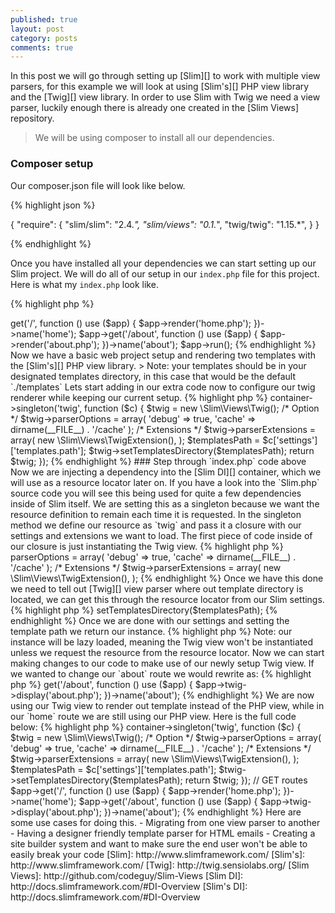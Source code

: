 ```yaml
---
published: true
layout: post
category: posts
comments: true
---
```


In this post we will go through setting up [Slim][] to work with multiple view parsers, for this example we will look at using [Slim's][] PHP view library and the [Twig][] view library. In order to use Slim with Twig we need a view parser, luckily enough there is already one created in the [Slim Views] repository.

> We will be using composer to install all our dependencies.

### Composer setup

Our composer.json file will look like below.

{% highlight json %}

{
    "require": {
        "slim/slim": "2.4.*",
        "slim/views": "0.1.*",
        "twig/twig": "1.15.*",
    }
}

{% endhighlight %}

Once you have installed all your dependencies we can start setting up our Slim project. We will do all of our setup in our `index.php` file for this project. Here is what my `index.php` look like.

{% highlight php %}

<?php
require 'vendor/autoload.php';

$app = new \Slim\Slim();

// GET routes
$app->get('/', function () use ($app) {
    $app->render('home.php');
})->name('home');

$app->get('/about', function () use ($app) {
    $app->render('about.php');
})->name('about');

$app->run();

{% endhighlight %}

Now we have a basic web project setup and rendering two templates with the [Slim's][] PHP view library.

> Note: your templates should be in your designated templates directory, in this case that would be the default `./templates`

Lets start adding in our extra code now to configure our twig renderer while keeping our current setup.

{% highlight php %}

<?php
require 'vendor/autoload.php';

$app = new \Slim\Slim();

$app->container->singleton('twig', function ($c) {
    $twig = new \Slim\Views\Twig();

    /* Option */
    $twig->parserOptions = array(
        'debug' => true,
        'cache' => dirname(__FILE__) . '/cache'
    );

    /* Extensions */
    $twig->parserExtensions = array(
        new \Slim\Views\TwigExtension(),
    );

    $templatesPath = $c['settings']['templates.path'];
    $twig->setTemplatesDirectory($templatesPath);

    return $twig;
});

{% endhighlight %}

### Step through `index.php` code above

Now we are injecting a dependency into the [Slim DI][] container, which we will use as a resource locator later on. If you have a look into the `Slim.php` source code you will see this being used for quite a few dependencies inside of Slim itself. We are setting this as a singleton because we want the resource definition to remain each time it is requested.

In the singleton method we define our resource as `twig` and pass it a closure with our settings and extensions we want to load. The first piece of code inside of our closure is just instantiating the Twig view.

{% highlight php %}

<?php
$twig = new \Slim\Views\Twig();

{% endhighlight %}

Now we have our [Twig][] view initialised, we might want to setup our options and extensions we want [Twig][] to use. This is what the lines below are doing:

{% highlight php %}
<?php
/* Option */
$twig->parserOptions = array(
    'debug' => true,
    'cache' => dirname(__FILE__) . '/cache'
);

/* Extensions */
$twig->parserExtensions = array(
    new \Slim\Views\TwigExtension(),
);
{% endhighlight %}

Once we have this done we need to tell out [Twig][] view parser where out template directory is located, we can get this through the resource locator from our
Slim settings.

{% highlight php %}
<?php
$templatesPath = $c['settings']['templates.path'];
$twig->setTemplatesDirectory($templatesPath);

{% endhighlight %}


Once we are done with our settings and setting the template path we return our instance.

{% highlight php %}
<?php
return $twig;

{% endhighlight %}

> Note: our instance will be lazy loaded, meaning the Twig view won't be instantiated unless we request the resource from the resource locator.

Now we can start making changes to our code to make use of our newly setup Twig view. If we wanted to change our `about` route we would rewrite as:

{% highlight php %}
<?php
$app->get('/about', function () use ($app) {
    $app->twig->display('about.php');
})->name('about');

{% endhighlight %}

We are now using our Twig view to render out template instead of the PHP view, while in our `home` route we are still using our PHP view. Here is the full code below:

{% highlight php %}

<?php
require 'vendor/autoload.php';

$app = new \Slim\Slim();

$app->container->singleton('twig', function ($c) {
    $twig = new \Slim\Views\Twig();

    /* Option */
    $twig->parserOptions = array(
        'debug' => true,
        'cache' => dirname(__FILE__) . '/cache'
    );

    /* Extensions */
    $twig->parserExtensions = array(
        new \Slim\Views\TwigExtension(),
    );

    $templatesPath = $c['settings']['templates.path'];
    $twig->setTemplatesDirectory($templatesPath);

    return $twig;
});

// GET routes
$app->get('/', function () use ($app) {
    $app->render('home.php');
})->name('home');

$app->get('/about', function () use ($app) {
    $app->twig->display('about.php');
})->name('about');

{% endhighlight %}

Here are some use cases for doing this.

- Migrating from one view parser to another
- Having a designer friendly template parser for HTML emails
- Creating a site builder system and want to make sure the end user won't be able to easily break your code

[Slim]: http://www.slimframework.com/
[Slim's]: http://www.slimframework.com/
[Twig]: http://twig.sensiolabs.org/
[Slim Views]: http://github.com/codeguy/Slim-Views
[Slim DI]: http://docs.slimframework.com/#DI-Overview
[Slim's DI]: http://docs.slimframework.com/#DI-Overview